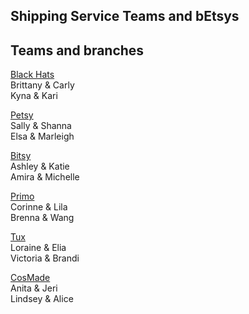 ## Shipping Service Teams and bEtsys

## Teams and branches
[Black Hats](https://github.com/Ada-Developers-Academy/C3Projects--bEtsy/tree/black-hats/master)  
Brittany & Carly  
Kyna & Kari  

[Petsy](https://github.com/Ada-Developers-Academy/C3Projects--bEtsy/tree/team-petsy-new/master)  
Sally & Shanna  
Elsa & Marleigh  

[Bitsy](https://github.com/Ada-Developers-Academy/C3Projects--bEtsy/tree/malenkiy/master)  
Ashley & Katie  
Amira & Michelle  

[Primo](https://github.com/Ada-Developers-Academy/C3Projects--bEtsy/tree/80sAdies/master)  
Corinne & Lila  
Brenna & Wang  

[Tux](https://github.com/Ada-Developers-Academy/C3Projects--bEtsy/tree/tux/master)  
Loraine & Elia  
Victoria & Brandi  

[CosMade](https://github.com/Ada-Developers-Academy/C3Projects--bEtsy/tree/KittyPuppyGoddesses/master)  
Anita & Jeri  
Lindsey & Alice  

